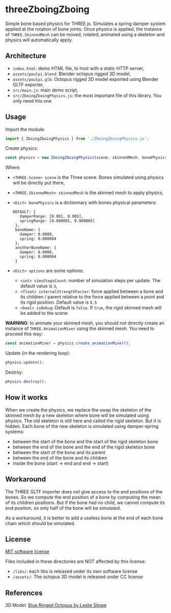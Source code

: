 # threeZboingZboing


Simple bone based physics for THREE.js.
Simulates a spring damper system applied at the rotation of bone joints.
Once physics is applied, the instance of `THREE.SkinnedMesh` can be moved, rotated, animated using a skeleton and physics will automatically apply.


## Architecture

* `index.html`: demo HTML file, to host with a static HTTP server,
* `assets/poulpi.blend`: Blender octopus rigged 3D model,
* `assets/poulpi.glb`: Octopus rigged 3D model exported using Blender GLTF exporter,
* `src/main.js`: main demo script,
* `src/ZboingZboingPhysics.js`: the most important file of this library. You only need this one


## Usage

Import the module:

```javascript
import { ZboingZboingPhysics } from './ZboingZboingPhysics.js';
```

Create physics:

```javascript
const physics = new ZboingZboingPhysics(scene, skinnedMesh, bonePhysics, options);
```

Where:

* `<THREE.Scene> scene` is the Three scene. Bones simulated using physics will be directly put there,
* `<THREE.SkinnedMesh> skinnedMesh` is the skinned mesh to apply physics,
* `<Dict> bonePhysics` is a dictionnary with bones physical parameters:

   ```
   DEFAULT: {
      damperRange: [0.001, 0.005],
      springRange: [0.000001, 0.000005]
    },
    boneName: {
      damper: 0.0008,
      spring: 0.000004
    },
    anotherBoneName: {
      damper: 0.0008,
      spring: 0.000004
    }
    ```
* `<Dict> options` are some options:
  * `<int> simuStepsCount`: number of simulation steps per update. The default value is `3`,
  * `<float> internalStrengthFactor`: force applied between a bone and its children / parent relative to the force applied between a point and its rigid position. Default value is `0.5`
  * `<bool> isDebug`: Default is `false`. If `true`, the rigid skinned mesh will be added to the scene


**WARNING**: to animate your skinned mesh, you should not directly create an instance of `THREE.AnimationMixer` using the skinned mesh. You need to proceed this way:

```javascript
const animationMixer = physics.create_animationMixer();
```

Update (in the rendering loop):
```javascript
physics.update();
```

Destroy:
```javascript
physics.destroy();
````

## How it works

When we create the physics, we replace the swap the skeleton of the skinned mesh by a new skeleton where bone will be simulated using physics.
The old skeleton is still here and called the rigid skeleton. But it is hidden. Each bone of the new skeleton is simulated using damper-spring systems:

* between the start of the bone and the start of the rigid skeleton bone
* between the end of the bone and the end of the rigid skeleton bone
* between the start of the bone and its parent
* between the end of the bone and its children
* inside the bone (start -> end and end -> start)


## Workaround

The THREE GLTF importer does not give access to the end positions of the bones. So we compute the end position of a bone by computing the mean of its children positions. But if the bone had no child, we cannot compute its end position, so only half of the bone will be simulated.

As a workaround, it is better to add a useless bone at the end of each bone chain which should be simulated.


## License

[MIT software license](LICENSE)

Files included in these directories are NOT affected by this license:

* `/libs/`: each libs is released under its own software license
* `/assets/`: The octopus 3D model is released under CC license


## References

3D Model: [Blue Ringed Octopus by Leslie Stowe](https://sketchfab.com/3d-models/blue-ringed-octopus-inktober-day-1-ac85becda709471494d049ab346136f0)